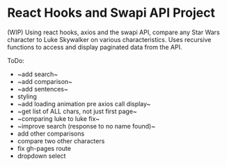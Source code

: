 # React Hooks and Swapi API Project

(WIP) Using react hooks, axios and the swapi API, compare any Star Wars character to Luke Skywalker on various characteristics. Uses recursive functions to access and display paginated data from the API.

ToDo:
- ~add search~
- ~add comparison~
- ~add sentences~
- styling
- ~add loading animation pre axios call display~
- ~get list of ALL chars, not just first page~
- ~comparing luke to luke fix~
- ~improve search (response to no name found)~
- add other comparisons
- compare two other characters
- fix gh-pages route
- dropdown select